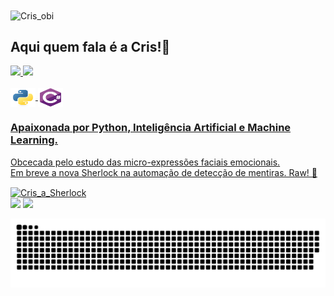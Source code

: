 <div>
 <img align="center" alt="Cris_obi" height="87" width="200" src="https://i.giphy.com/media/Nx0rz3jtxtEre/giphy.webp">
</div>
 
 ## Aqui quem fala é a Cris!💟
 <div>
  <a href="https://github.com/cristiana-e">
  <img height="180em" src="https://github-readme-stats.vercel.app/api?username=cristiana-e&show_icons=true&theme=dracula&include_all_commits=true&count_private=true"/>
  <img height="180em" src="https://github-readme-stats.vercel.app/api/top-langs/?username=cristiana-e&layout=compact&langs_count=7&theme=dracula"/>
 </div>
 
 <div style="display: inline_block"><br>
  
  <img align="center" alt="Cris_ama_Python" height="30" width="40" src="https://raw.githubusercontent.com/devicons/devicon/master/icons/python/python-original.svg">
  <img align="center" alt="Cris_Csharp" height="30" width="40" src="https://raw.githubusercontent.com/devicons/devicon/master/icons/csharp/csharp-original.svg">
  
</div>
  
 ### Apaixonada por Python, Inteligência Artificial e Machine Learning.
 Obcecada pelo estudo das micro-expressões faciais emocionais.<br> 
 Em breve a nova Sherlock na automação de detecção de mentiras. Raw! 🔎
 
 <div>
 <img align="center" alt="Cris_a_Sherlock" src="https://media.tenor.com/images/0723ffad09e514bd4610bf3802d3c3a1/tenor.gif">
</div>
 
<div> 
    <a href = "mailto:rodriguesc.cristiana@gmail.com"><img src="https://img.shields.io/badge/-Gmail-%23333?style=for-the-badge&logo=gmail&logoColor=white" target="_blank"></a>
  <a href="https://www.linkedin.com/in/cristianaerodrigues/-45875016a" target="_blank"><img src="https://img.shields.io/badge/-LinkedIn-%230077B5?style=for-the-badge&logo=linkedin&logoColor=white" target="_blank"></a> 
 
  ![Snake animation](https://github.com/cristiana-e/cristiana-e/blob/output/github-contribution-grid-snake.svg)
 
</div>
